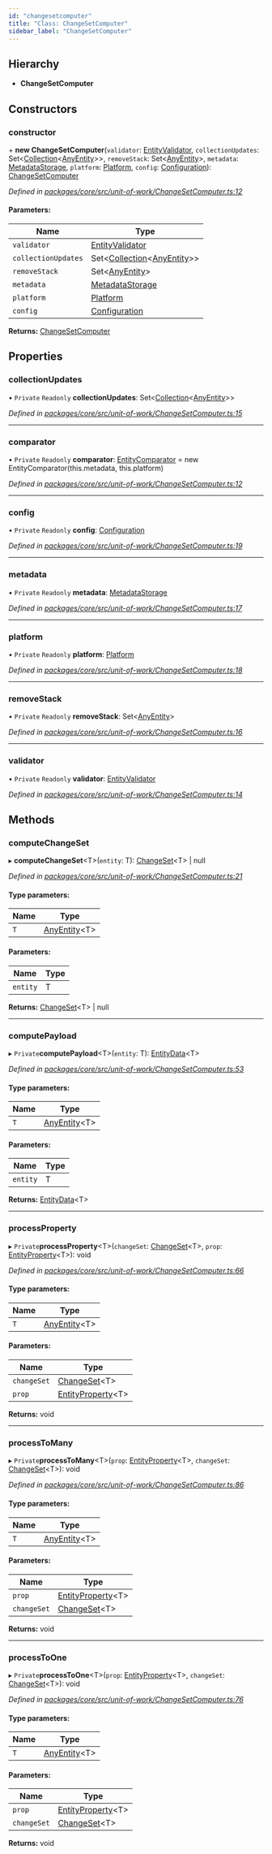 ```yaml
---
id: "changesetcomputer"
title: "Class: ChangeSetComputer"
sidebar_label: "ChangeSetComputer"
---
```


## Hierarchy

* **ChangeSetComputer**

## Constructors

### constructor

\+ **new ChangeSetComputer**(`validator`: [EntityValidator](entityvalidator.md), `collectionUpdates`: Set&#60;[Collection](collection.md)&#60;[AnyEntity](../index.md#anyentity)>>, `removeStack`: Set&#60;[AnyEntity](../index.md#anyentity)>, `metadata`: [MetadataStorage](metadatastorage.md), `platform`: [Platform](platform.md), `config`: [Configuration](configuration.md)): [ChangeSetComputer](changesetcomputer.md)

*Defined in [packages/core/src/unit-of-work/ChangeSetComputer.ts:12](https://github.com/mikro-orm/mikro-orm/blob/c7aaca40d/packages/core/src/unit-of-work/ChangeSetComputer.ts#L12)*

#### Parameters:

Name | Type |
------ | ------ |
`validator` | [EntityValidator](entityvalidator.md) |
`collectionUpdates` | Set&#60;[Collection](collection.md)&#60;[AnyEntity](../index.md#anyentity)>> |
`removeStack` | Set&#60;[AnyEntity](../index.md#anyentity)> |
`metadata` | [MetadataStorage](metadatastorage.md) |
`platform` | [Platform](platform.md) |
`config` | [Configuration](configuration.md) |

**Returns:** [ChangeSetComputer](changesetcomputer.md)

## Properties

### collectionUpdates

• `Private` `Readonly` **collectionUpdates**: Set&#60;[Collection](collection.md)&#60;[AnyEntity](../index.md#anyentity)>>

*Defined in [packages/core/src/unit-of-work/ChangeSetComputer.ts:15](https://github.com/mikro-orm/mikro-orm/blob/c7aaca40d/packages/core/src/unit-of-work/ChangeSetComputer.ts#L15)*

___

### comparator

• `Private` `Readonly` **comparator**: [EntityComparator](entitycomparator.md) = new EntityComparator(this.metadata, this.platform)

*Defined in [packages/core/src/unit-of-work/ChangeSetComputer.ts:12](https://github.com/mikro-orm/mikro-orm/blob/c7aaca40d/packages/core/src/unit-of-work/ChangeSetComputer.ts#L12)*

___

### config

• `Private` `Readonly` **config**: [Configuration](configuration.md)

*Defined in [packages/core/src/unit-of-work/ChangeSetComputer.ts:19](https://github.com/mikro-orm/mikro-orm/blob/c7aaca40d/packages/core/src/unit-of-work/ChangeSetComputer.ts#L19)*

___

### metadata

• `Private` `Readonly` **metadata**: [MetadataStorage](metadatastorage.md)

*Defined in [packages/core/src/unit-of-work/ChangeSetComputer.ts:17](https://github.com/mikro-orm/mikro-orm/blob/c7aaca40d/packages/core/src/unit-of-work/ChangeSetComputer.ts#L17)*

___

### platform

• `Private` `Readonly` **platform**: [Platform](platform.md)

*Defined in [packages/core/src/unit-of-work/ChangeSetComputer.ts:18](https://github.com/mikro-orm/mikro-orm/blob/c7aaca40d/packages/core/src/unit-of-work/ChangeSetComputer.ts#L18)*

___

### removeStack

• `Private` `Readonly` **removeStack**: Set&#60;[AnyEntity](../index.md#anyentity)>

*Defined in [packages/core/src/unit-of-work/ChangeSetComputer.ts:16](https://github.com/mikro-orm/mikro-orm/blob/c7aaca40d/packages/core/src/unit-of-work/ChangeSetComputer.ts#L16)*

___

### validator

• `Private` `Readonly` **validator**: [EntityValidator](entityvalidator.md)

*Defined in [packages/core/src/unit-of-work/ChangeSetComputer.ts:14](https://github.com/mikro-orm/mikro-orm/blob/c7aaca40d/packages/core/src/unit-of-work/ChangeSetComputer.ts#L14)*

## Methods

### computeChangeSet

▸ **computeChangeSet**&#60;T>(`entity`: T): [ChangeSet](../interfaces/changeset.md)&#60;T> \| null

*Defined in [packages/core/src/unit-of-work/ChangeSetComputer.ts:21](https://github.com/mikro-orm/mikro-orm/blob/c7aaca40d/packages/core/src/unit-of-work/ChangeSetComputer.ts#L21)*

#### Type parameters:

Name | Type |
------ | ------ |
`T` | [AnyEntity](../index.md#anyentity)&#60;T> |

#### Parameters:

Name | Type |
------ | ------ |
`entity` | T |

**Returns:** [ChangeSet](../interfaces/changeset.md)&#60;T> \| null

___

### computePayload

▸ `Private`**computePayload**&#60;T>(`entity`: T): [EntityData](../index.md#entitydata)&#60;T>

*Defined in [packages/core/src/unit-of-work/ChangeSetComputer.ts:53](https://github.com/mikro-orm/mikro-orm/blob/c7aaca40d/packages/core/src/unit-of-work/ChangeSetComputer.ts#L53)*

#### Type parameters:

Name | Type |
------ | ------ |
`T` | [AnyEntity](../index.md#anyentity)&#60;T> |

#### Parameters:

Name | Type |
------ | ------ |
`entity` | T |

**Returns:** [EntityData](../index.md#entitydata)&#60;T>

___

### processProperty

▸ `Private`**processProperty**&#60;T>(`changeSet`: [ChangeSet](../interfaces/changeset.md)&#60;T>, `prop`: [EntityProperty](../interfaces/entityproperty.md)&#60;T>): void

*Defined in [packages/core/src/unit-of-work/ChangeSetComputer.ts:66](https://github.com/mikro-orm/mikro-orm/blob/c7aaca40d/packages/core/src/unit-of-work/ChangeSetComputer.ts#L66)*

#### Type parameters:

Name | Type |
------ | ------ |
`T` | [AnyEntity](../index.md#anyentity)&#60;T> |

#### Parameters:

Name | Type |
------ | ------ |
`changeSet` | [ChangeSet](../interfaces/changeset.md)&#60;T> |
`prop` | [EntityProperty](../interfaces/entityproperty.md)&#60;T> |

**Returns:** void

___

### processToMany

▸ `Private`**processToMany**&#60;T>(`prop`: [EntityProperty](../interfaces/entityproperty.md)&#60;T>, `changeSet`: [ChangeSet](../interfaces/changeset.md)&#60;T>): void

*Defined in [packages/core/src/unit-of-work/ChangeSetComputer.ts:86](https://github.com/mikro-orm/mikro-orm/blob/c7aaca40d/packages/core/src/unit-of-work/ChangeSetComputer.ts#L86)*

#### Type parameters:

Name | Type |
------ | ------ |
`T` | [AnyEntity](../index.md#anyentity)&#60;T> |

#### Parameters:

Name | Type |
------ | ------ |
`prop` | [EntityProperty](../interfaces/entityproperty.md)&#60;T> |
`changeSet` | [ChangeSet](../interfaces/changeset.md)&#60;T> |

**Returns:** void

___

### processToOne

▸ `Private`**processToOne**&#60;T>(`prop`: [EntityProperty](../interfaces/entityproperty.md)&#60;T>, `changeSet`: [ChangeSet](../interfaces/changeset.md)&#60;T>): void

*Defined in [packages/core/src/unit-of-work/ChangeSetComputer.ts:76](https://github.com/mikro-orm/mikro-orm/blob/c7aaca40d/packages/core/src/unit-of-work/ChangeSetComputer.ts#L76)*

#### Type parameters:

Name | Type |
------ | ------ |
`T` | [AnyEntity](../index.md#anyentity)&#60;T> |

#### Parameters:

Name | Type |
------ | ------ |
`prop` | [EntityProperty](../interfaces/entityproperty.md)&#60;T> |
`changeSet` | [ChangeSet](../interfaces/changeset.md)&#60;T> |

**Returns:** void
